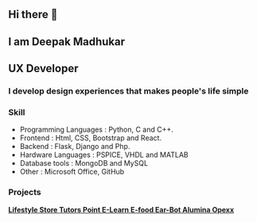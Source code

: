 ## Hi there 👋
## I am Deepak Madhukar
## UX Developer
### I develop design experiences that makes people's life simple
### Skill
- Programming Languages : Python, C and C++.
- Frontend : Html, CSS, Bootstrap and React.
- Backend : Flask, Django and Php.
- Hardware Languages : PSPICE, VHDL and MATLAB
- Database tools : MongoDB and MySQL
- Other : Microsoft Office, GitHub


<!--
**deepak-madhukar/deepak-madhukar** is a ✨ _special_ ✨ repository because its `README.md` (this file) appears on your GitHub profile.

Here are some ideas to get you started:

- 🔭 I’m currently working on ...
- 🌱 I’m currently learning ...
- 👯 I’m looking to collaborate on ...
- 🤔 I’m looking for help with ...
- 💬 Ask me about ...
- 📫 How to reach me: ...
- 😄 Pronouns: ...
- ⚡ Fun fact: ...
-->

### Projects
**[Lifestyle Store    ](https://github.com/deepak-madhukar/Lifestyle-Store)
[Tutors Point    ](https://github.com/deepak-madhukar/Tutorspoint)
[E-Learn    ](https://github.com/deepak-madhukar/ELearn)
[E-food    ](https://github.com/deepak-madhukar/EFood)
[Ear-Bot    ](https://github.com/deepak-madhukar/EarBot)
[Alumina    ](https://github.com/deepak-madhukar/Alumini-Management)
[Opexx    ](https://github.com/deepak-madhukar/Opexx)**



